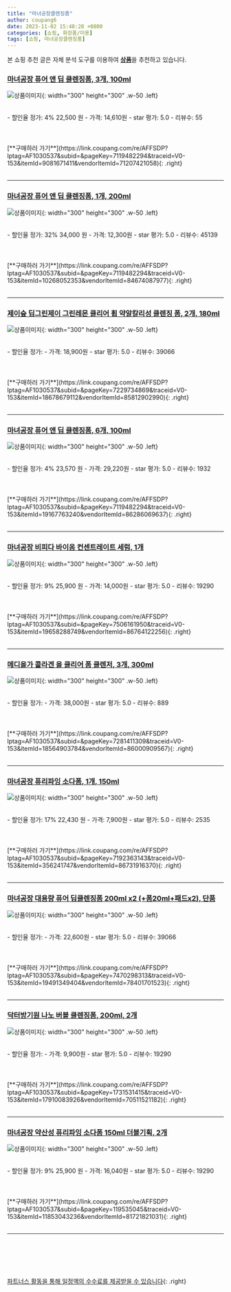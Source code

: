 ```yaml
---
title: "마녀공장클렌징폼"
author: coupang6
date: 2023-11-02 15:48:28 +0800
categories: [쇼핑, 화장품/미용]
tags: [쇼핑, 마녀공장클렌징폼]
---
```


본 쇼핑 추천 글은 자체 분석 도구를 이용하여 [**상품**](https://link.coupang.com/a/bao1ui)을 추천하고 있습니다.

### [마녀공장 퓨어 앤 딥 클렌징폼, 3개, 100ml](https://link.coupang.com/re/AFFSDP?lptag=AF1030537&subid=&pageKey=7119482294&traceid=V0-153&itemId=9081671411&vendorItemId=71207421058)

![상품이미지](https://thumbnail7.coupangcdn.com/thumbnails/remote/230x230ex/image/retail/images/3230631552572231-f8859d98-2e0e-4ab2-a5df-586880d7f476.jpg){: width="300" height="300" .w-50 .left}


<br>
- 할인율 정가: 4%  22,500   원
- 가격: 14,610원
- star 평가: 5.0
- 리뷰수: 55
<br>
<br>
<br>
<br>
[**구매하러 가기**](https://link.coupang.com/re/AFFSDP?lptag=AF1030537&subid=&pageKey=7119482294&traceid=V0-153&itemId=9081671411&vendorItemId=71207421058){: .right}
<br>
<br>

---

### [마녀공장 퓨어 앤 딥 클렌징폼, 1개, 200ml](https://link.coupang.com/re/AFFSDP?lptag=AF1030537&subid=&pageKey=7119482294&traceid=V0-153&itemId=10268052353&vendorItemId=84674087977)

![상품이미지](https://thumbnail10.coupangcdn.com/thumbnails/remote/230x230ex/image/vendor_inventory/58aa/c6e464b05d546e2c0b39198d43c64b8e573f5d3710236d5d8b42bc54456e.jpg){: width="300" height="300" .w-50 .left}


<br>
- 할인율 정가: 32%  34,000   원
- 가격: 12,300원
- star 평가: 5.0
- 리뷰수: 45139
<br>
<br>
<br>
<br>
[**구매하러 가기**](https://link.coupang.com/re/AFFSDP?lptag=AF1030537&subid=&pageKey=7119482294&traceid=V0-153&itemId=10268052353&vendorItemId=84674087977){: .right}
<br>
<br>

---

### [제이숲 딥그린제이 그린레몬 클리어 휩 약알칼리성 클렌징 폼, 2개, 180ml](https://link.coupang.com/re/AFFSDP?lptag=AF1030537&subid=&pageKey=7229734869&traceid=V0-153&itemId=18678679112&vendorItemId=85812902990)

![상품이미지](https://thumbnail10.coupangcdn.com/thumbnails/remote/230x230ex/image/retail/images/1068488573224369-28b35742-fd24-442a-a904-6a2b5ba9c960.jpg){: width="300" height="300" .w-50 .left}


<br>
- 할인율 정가: 
- 가격: 18,900원
- star 평가: 5.0
- 리뷰수: 39066
<br>
<br>
<br>
<br>
[**구매하러 가기**](https://link.coupang.com/re/AFFSDP?lptag=AF1030537&subid=&pageKey=7229734869&traceid=V0-153&itemId=18678679112&vendorItemId=85812902990){: .right}
<br>
<br>

---

### [마녀공장 퓨어 앤 딥 클렌징폼, 6개, 100ml](https://link.coupang.com/re/AFFSDP?lptag=AF1030537&subid=&pageKey=7119482294&traceid=V0-153&itemId=19167763240&vendorItemId=86286069637)

![상품이미지](https://thumbnail9.coupangcdn.com/thumbnails/remote/230x230ex/image/retail/images/4fd0d429-5db7-4b5a-bbd8-1f465ca558678136714081433077487.png){: width="300" height="300" .w-50 .left}


<br>
- 할인율 정가: 4%  23,570   원
- 가격: 29,220원
- star 평가: 5.0
- 리뷰수: 1932
<br>
<br>
<br>
<br>
[**구매하러 가기**](https://link.coupang.com/re/AFFSDP?lptag=AF1030537&subid=&pageKey=7119482294&traceid=V0-153&itemId=19167763240&vendorItemId=86286069637){: .right}
<br>
<br>

---

### [마녀공장 비피다 바이옴 컨센트레이트 세럼, 1개](https://link.coupang.com/re/AFFSDP?lptag=AF1030537&subid=&pageKey=7506161950&traceid=V0-153&itemId=19658288749&vendorItemId=86764122256)

![상품이미지](https://thumbnail7.coupangcdn.com/thumbnails/remote/230x230ex/image/vendor_inventory/53a4/68ecf019e6dac11eb4fc937e5095f7a4ef1e86f38a13f1e706872413c9cd.png){: width="300" height="300" .w-50 .left}


<br>
- 할인율 정가: 9%  25,900   원
- 가격: 14,000원
- star 평가: 5.0
- 리뷰수: 19290
<br>
<br>
<br>
<br>
[**구매하러 가기**](https://link.coupang.com/re/AFFSDP?lptag=AF1030537&subid=&pageKey=7506161950&traceid=V0-153&itemId=19658288749&vendorItemId=86764122256){: .right}
<br>
<br>

---

### [메디올가 콜라겐 올 클리어 폼 클렌저, 3개, 300ml](https://link.coupang.com/re/AFFSDP?lptag=AF1030537&subid=&pageKey=7281411309&traceid=V0-153&itemId=18564903784&vendorItemId=86000909567)

![상품이미지](https://thumbnail9.coupangcdn.com/thumbnails/remote/230x230ex/image/vendor_inventory/32a4/15534ba73101e6154145c0a48ac2f19f22a2418e1e72f66de8c04fdc0ab5.jpg){: width="300" height="300" .w-50 .left}


<br>
- 할인율 정가: 
- 가격: 38,000원
- star 평가: 5.0
- 리뷰수: 889
<br>
<br>
<br>
<br>
[**구매하러 가기**](https://link.coupang.com/re/AFFSDP?lptag=AF1030537&subid=&pageKey=7281411309&traceid=V0-153&itemId=18564903784&vendorItemId=86000909567){: .right}
<br>
<br>

---

### [마녀공장 퓨리파잉 소다폼, 1개, 150ml](https://link.coupang.com/re/AFFSDP?lptag=AF1030537&subid=&pageKey=7192363143&traceid=V0-153&itemId=356241747&vendorItemId=86731916370)

![상품이미지](https://thumbnail9.coupangcdn.com/thumbnails/remote/230x230ex/image/vendor_inventory/6dea/9de40f192db3a4dede2b69861aa8672c3df9be0adf454e362d90aab22b00.jpg){: width="300" height="300" .w-50 .left}


<br>
- 할인율 정가: 17%  22,430   원
- 가격: 7,900원
- star 평가: 5.0
- 리뷰수: 2535
<br>
<br>
<br>
<br>
[**구매하러 가기**](https://link.coupang.com/re/AFFSDP?lptag=AF1030537&subid=&pageKey=7192363143&traceid=V0-153&itemId=356241747&vendorItemId=86731916370){: .right}
<br>
<br>

---

### [마녀공장 대용량 퓨어 딥클렌징폼 200ml x2 (+폼20ml+패드x2), 단품](https://link.coupang.com/re/AFFSDP?lptag=AF1030537&subid=&pageKey=7470298313&traceid=V0-153&itemId=19491349404&vendorItemId=78401701523)

![상품이미지](https://thumbnail6.coupangcdn.com/thumbnails/remote/230x230ex/image/vendor_inventory/b9ef/7a1a2686bb4897dd7a395186e0270d01c68823b3ab35bbaeebe16fea005e.jpg){: width="300" height="300" .w-50 .left}


<br>
- 할인율 정가: 
- 가격: 22,600원
- star 평가: 5.0
- 리뷰수: 39066
<br>
<br>
<br>
<br>
[**구매하러 가기**](https://link.coupang.com/re/AFFSDP?lptag=AF1030537&subid=&pageKey=7470298313&traceid=V0-153&itemId=19491349404&vendorItemId=78401701523){: .right}
<br>
<br>

---

### [닥터방기원 나노 버블 클렌징폼, 200ml, 2개](https://link.coupang.com/re/AFFSDP?lptag=AF1030537&subid=&pageKey=1731531415&traceid=V0-153&itemId=17910083926&vendorItemId=70511521182)

![상품이미지](https://thumbnail9.coupangcdn.com/thumbnails/remote/230x230ex/image/retail/images/8242449654357996-63cb2875-41a1-4e84-8c4d-e3a601e655bf.jpg){: width="300" height="300" .w-50 .left}


<br>
- 할인율 정가: 
- 가격: 9,900원
- star 평가: 5.0
- 리뷰수: 19290
<br>
<br>
<br>
<br>
[**구매하러 가기**](https://link.coupang.com/re/AFFSDP?lptag=AF1030537&subid=&pageKey=1731531415&traceid=V0-153&itemId=17910083926&vendorItemId=70511521182){: .right}
<br>
<br>

---

### [마녀공장 약산성 퓨리파잉 소다폼 150ml 더블기획, 2개](https://link.coupang.com/re/AFFSDP?lptag=AF1030537&subid=&pageKey=119535045&traceid=V0-153&itemId=11853043236&vendorItemId=81721821031)

![상품이미지](https://thumbnail10.coupangcdn.com/thumbnails/remote/230x230ex/image/vendor_inventory/7a21/3d24c65166f9811a06c2f57243f8aab296f39e2edc8c240310003b3799c4.jpg){: width="300" height="300" .w-50 .left}


<br>
- 할인율 정가: 9%  25,900   원
- 가격: 16,040원
- star 평가: 5.0
- 리뷰수: 19290
<br>
<br>
<br>
<br>
[**구매하러 가기**](https://link.coupang.com/re/AFFSDP?lptag=AF1030537&subid=&pageKey=119535045&traceid=V0-153&itemId=11853043236&vendorItemId=81721821031){: .right}
<br>
<br>

---
<br><br><br><br><br> [파트너스 활동을 통해 일정액의 수수료를 제공받을 수 있습니다](https://link.coupang.com/a/bao1ui){: .right}